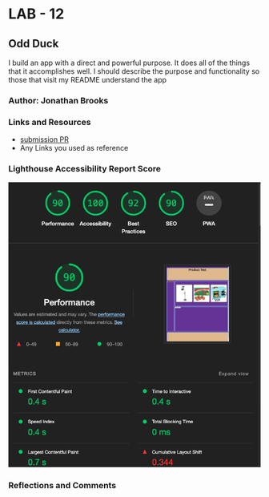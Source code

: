# LAB - 12

## Odd Duck

I build an app with a direct and powerful purpose. It does all of the things that it accomplishes well. I should describe the purpose and functionality so those that visit my README understand the app

### Author: Jonathan Brooks

### Links and Resources

* [submission PR](http://xyz.com)
* Any Links you used as reference

### Lighthouse Accessibility Report Score

![](/img/lighthouse.png)

### Reflections and Comments